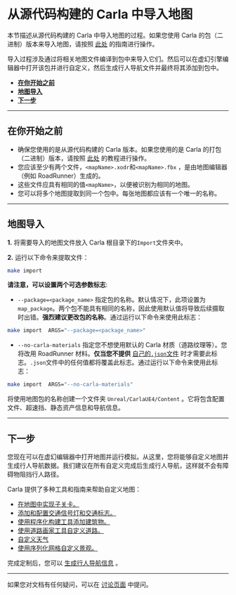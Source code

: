 # 从源代码构建的 Carla 中导入地图

本节描述从源代码构建的 Carla 中导入地图的过程。如果您使用 Carla 的包（二进制）版本来导入地图，请按照 [此处][package_ingest] 的指南进行操作。

导入过程涉及通过将相关地图文件编译到包中来导入它们。然后可以在虚幻引擎编辑器中打开该包并进行自定义，然后生成行人导航文件并最终将其添加到包中。


[package_ingest]: tuto_M_add_map_package.md

- [__在你开始之前__](#before-you-begin)
- [__地图导入__](#map-ingestion)
- [__下一步__](#next-steps)

---

## 在你开始之前 <span id="before-you-begin"></span>

- 确保您使用的是从源代码构建的 Carla 版本。如果您使用的是 Carla 的打包（二进制）版本，请按照 [此处][import_map_package] 的教程进行操作。
- 您应该至少有两个文件，`<mapName>.xodr`和`<mapName>.fbx` ，是由地图编辑器（例如 RoadRunner）生成的。
- 这些文件应具有相同的值`<mapName>`，以便被识别为相同的地图。
- 您可以将多个地图提取到同一个包中。每张地图都应该有一个唯一的名称。

[import_map_package]: tuto_M_add_map_package.md
[rr_generate_map]: tuto_M_generate_map.md

---
## 地图导入 <span id="map-ingestion"></span>

__1.__ 将需要导入的地图文件放入 Carla 根目录下的`Import`文件夹中。

__2.__ 运行以下命令来提取文件：

```sh
make import
```

__请注意，可以设置两个可选参数标志__:

- `--package=<package_name>` 指定包的名称。默认情况下，此项设置为`map_package`。两个包不能具有相同的名称，因此使用默认值将导致后续摄取时出错。__强烈建议更改包的名称__。通过运行以下命令来使用此标志：

```sh
make import  ARGS="--package=<package_name>"
```

- `--no-carla-materials` 指定您不想使用默认的 Carla 材质（道路纹理等）。您将改用 RoadRunner 材料。__仅当您不提供__ [自己的`.json`文件](tuto_M_manual_map_package.md) 时才需要此标志。`.json`文件中的任何值都将覆盖此标志。通过运行以下命令来使用此标志：

```sh
make import  ARGS="--no-carla-materials"
```

将使用地图包的名称创建一个文件夹 `Unreal/CarlaUE4/Content` 。它将包含配置文件、超速挡、静态资产信息和导航信息。

---

## 下一步 <span id="next-steps"></span>

您现在可以在虚幻编辑器中打开地图并运行模拟。从这里，您将能够自定义地图并生成行人导航数据。我们建议在所有自定义完成后生成行人导航，这样就不会有障碍物阻挡行人路径。

Carla 提供了多种工具和指南来帮助自定义地图：

- [在地图中实现子关卡。](tuto_M_custom_layers.md)
- [添加和配置交通信号灯和交通标志。](tuto_M_custom_add_tl.md)
- [使用程序化构建工具添加建筑物。](tuto_M_custom_buildings.md)
- [使用道路画家工具自定义道路。](tuto_M_custom_road_painter.md)
- [自定义天气](tuto_M_custom_weather_landscape.md#weather-customization)
- [使用序列化网格自定义景观。](tuto_M_custom_weather_landscape.md#add-serial-meshes)

完成定制后，您可以 [生成行人导航信息](tuto_M_generate_pedestrian_navigation.md) 。

---

如果您对文档有任何疑问，可以在 [讨论页面](https://github.com/OpenHUTB/carla_doc/issues) 中提问。
